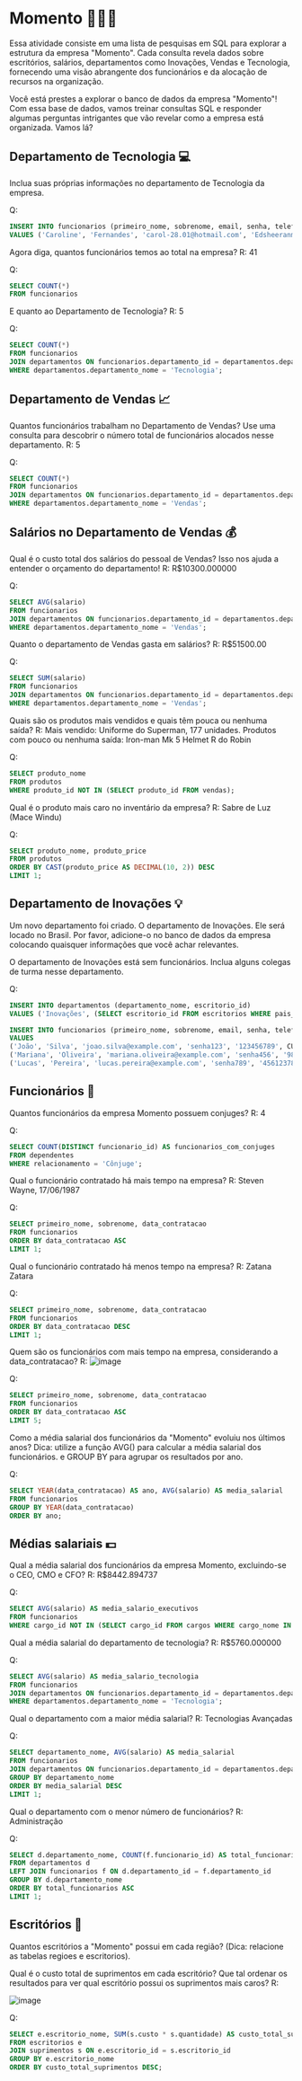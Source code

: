 # Momento 👩🏻‍💻
Essa atividade consiste em uma lista de pesquisas em SQL para explorar a estrutura da empresa "Momento". Cada consulta revela dados sobre escritórios, salários, departamentos como Inovações, Vendas e Tecnologia, fornecendo uma visão abrangente dos funcionários e da alocação de recursos na organização.

Você está prestes a explorar o banco de dados da empresa "Momento"! Com essa base de dados, vamos treinar consultas SQL e responder algumas perguntas intrigantes que vão revelar como a empresa está organizada. Vamos lá?

## Departamento de Tecnologia 💻

Inclua suas próprias informações no departamento de Tecnologia da empresa.

Q:
```sql
INSERT INTO funcionarios (primeiro_nome, sobrenome, email, senha, telefone, data_contratacao, cargo_id, salario, departamento_id) 
VALUES ('Caroline', 'Fernandes', 'carol-28.01@hotmail.com', 'Edsheeranmelhorcantor', '111111111', CURDATE(), 9, 8000.00, 3);
```

Agora diga, quantos funcionários temos ao total na empresa? 
R: 41

Q:
```sql
SELECT COUNT(*) 
FROM funcionarios 
```

E quanto ao Departamento de Tecnologia?
R: 5

Q: 
```sql
SELECT COUNT(*) 
FROM funcionarios 
JOIN departamentos ON funcionarios.departamento_id = departamentos.departamento_id 
WHERE departamentos.departamento_nome = 'Tecnologia';
```

## Departamento de Vendas 📈

Quantos funcionários trabalham no Departamento de Vendas? Use uma consulta para descobrir o número total de funcionários alocados nesse departamento.
R: 5

Q: 
```sql
SELECT COUNT(*) 
FROM funcionarios 
JOIN departamentos ON funcionarios.departamento_id = departamentos.departamento_id 
WHERE departamentos.departamento_nome = 'Vendas';
```

## Salários no Departamento de Vendas 💰

Qual é o custo total dos salários do pessoal de Vendas? Isso nos ajuda a entender o orçamento do departamento!
R: R$10300.000000

Q:
```sql
SELECT AVG(salario) 
FROM funcionarios 
JOIN departamentos ON funcionarios.departamento_id = departamentos.departamento_id 
WHERE departamentos.departamento_nome = 'Vendas';
```

Quanto o departamento de Vendas gasta em salários?
R: R$51500.00

Q:

```sql
SELECT SUM(salario) 
FROM funcionarios 
JOIN departamentos ON funcionarios.departamento_id = departamentos.departamento_id 
WHERE departamentos.departamento_nome = 'Vendas';
```

Quais são os produtos mais vendidos e quais têm pouca ou nenhuma saída?
R: Mais vendido: Uniforme do Superman, 177 unidades.
Produtos com pouco ou nenhuma saída: Iron-man Mk 5 Helmet
R do Robin

Q: 
```sql
SELECT produto_nome 
FROM produtos 
WHERE produto_id NOT IN (SELECT produto_id FROM vendas);
```

Qual é o produto mais caro no inventário da empresa?
R: Sabre de Luz (Mace Windu)

Q:
```sql
SELECT produto_nome, produto_price 
FROM produtos 
ORDER BY CAST(produto_price AS DECIMAL(10, 2)) DESC 
LIMIT 1;
```

## Departamento de Inovações 💡

Um novo departamento foi criado. O departamento de Inovações. Ele será locado no Brasil. Por favor, adicione-o no banco de dados da empresa colocando quaisquer informações que você achar relevantes.

O departamento de Inovações está sem funcionários. Inclua alguns colegas de turma nesse departamento.

Q: 

```sql
INSERT INTO departamentos (departamento_nome, escritorio_id) 
VALUES ('Inovações', (SELECT escritorio_id FROM escritorios WHERE pais_id = 'BR' LIMIT 1));

INSERT INTO funcionarios (primeiro_nome, sobrenome, email, senha, telefone, data_contratacao, cargo_id, salario, departamento_id)
VALUES 
('João', 'Silva', 'joao.silva@example.com', 'senha123', '123456789', CURDATE(), 5, 6000.00, (SELECT departamento_id FROM departamentos WHERE departamento_nome = 'Inovações' LIMIT 1)),
('Mariana', 'Oliveira', 'mariana.oliveira@example.com', 'senha456', '987654321', CURDATE(), 6, 6500.00, (SELECT departamento_id FROM departamentos WHERE departamento_nome = 'Inovações' LIMIT 1)),
('Lucas', 'Pereira', 'lucas.pereira@example.com', 'senha789', '456123789', CURDATE(), 5, 6200.00, (SELECT departamento_id FROM departamentos WHERE departamento_nome = 'Inovações' LIMIT 1));
```

## Funcionários 👥

Quantos funcionários da empresa Momento possuem conjuges?
R: 4

Q:
```sql
SELECT COUNT(DISTINCT funcionario_id) AS funcionarios_com_conjuges 
FROM dependentes 
WHERE relacionamento = 'Cônjuge';
```

Qual o funcionário contratado há mais tempo na empresa?
R: Steven Wayne, 17/06/1987

Q:
```sql
SELECT primeiro_nome, sobrenome, data_contratacao 
FROM funcionarios 
ORDER BY data_contratacao ASC 
LIMIT 1;
```

Qual o funcionário contratado há menos tempo na empresa?
R: Zatana Zatara

Q:
```sql
SELECT primeiro_nome, sobrenome, data_contratacao 
FROM funcionarios 
ORDER BY data_contratacao DESC 
LIMIT 1;
```

Quem são os funcionários com mais tempo na empresa, considerando a data_contratacao?
R:
![image](https://github.com/user-attachments/assets/f1b09d45-8266-47e0-9905-bc5778d29e71)

Q: 
```sql
SELECT primeiro_nome, sobrenome, data_contratacao 
FROM funcionarios 
ORDER BY data_contratacao ASC 
LIMIT 5;
```


Como a média salarial dos funcionários da "Momento" evoluiu nos últimos anos? Dica: utilize a função AVG() para calcular a média salarial dos funcionários. e GROUP BY para agrupar os resultados por ano.

Q:
```sql
SELECT YEAR(data_contratacao) AS ano, AVG(salario) AS media_salarial 
FROM funcionarios 
GROUP BY YEAR(data_contratacao) 
ORDER BY ano;
```

## Médias salariais 💵

Qual a média salarial dos funcionários da empresa Momento, excluindo-se o CEO, CMO e CFO?
R: R$8442.894737

Q:

```sql
SELECT AVG(salario) AS media_salario_executivos 
FROM funcionarios 
WHERE cargo_id NOT IN (SELECT cargo_id FROM cargos WHERE cargo_nome IN ('CEO', 'CMO', 'CFO'));
```



Qual a média salarial do departamento de tecnologia?
R: R$5760.000000

Q:

```sql
SELECT AVG(salario) AS media_salario_tecnologia 
FROM funcionarios 
JOIN departamentos ON funcionarios.departamento_id = departamentos.departamento_id 
WHERE departamentos.departamento_nome = 'Tecnologia';
```

Qual o departamento com a maior média salarial?
R: Tecnologias Avançadas

Q:

```sql
SELECT departamento_nome, AVG(salario) AS media_salarial 
FROM funcionarios 
JOIN departamentos ON funcionarios.departamento_id = departamentos.departamento_id 
GROUP BY departamento_nome 
ORDER BY media_salarial DESC 
LIMIT 1;
```

Qual o departamento com o menor número de funcionários?
R: Administração

Q:

```sql
SELECT d.departamento_nome, COUNT(f.funcionario_id) AS total_funcionarios
FROM departamentos d
LEFT JOIN funcionarios f ON d.departamento_id = f.departamento_id
GROUP BY d.departamento_nome
ORDER BY total_funcionarios ASC
LIMIT 1;
```

## Escritórios 🏢
Quantos escritórios a "Momento" possui em cada região? (Dica: relacione as tabelas regioes e escritorios).

Qual é o custo total de suprimentos em cada escritório? Que tal ordenar os resultados para ver qual escritório possui os suprimentos mais caros?
R:

![image](https://github.com/user-attachments/assets/8623f11e-dcb6-4120-9df0-bdd82031372d)

Q:
```sql
SELECT e.escritorio_nome, SUM(s.custo * s.quantidade) AS custo_total_suprimentos 
FROM escritorios e
JOIN suprimentos s ON e.escritorio_id = s.escritorio_id 
GROUP BY e.escritorio_nome 
ORDER BY custo_total_suprimentos DESC;
```

